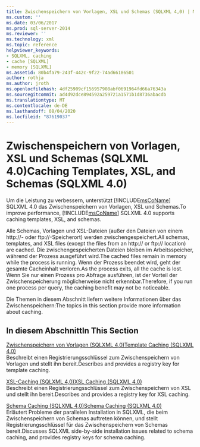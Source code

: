 ```yaml
---
title: Zwischenspeichern von Vorlagen, XSL und Schemas (SQLXML 4,0) | Microsoft-Dokumentation
ms.custom: ''
ms.date: 03/06/2017
ms.prod: sql-server-2014
ms.reviewer: ''
ms.technology: xml
ms.topic: reference
helpviewer_keywords:
- SQLXML, caching
- cache [SQLXML]
- memory [SQLXML]
ms.assetid: 80b4fa79-243f-442c-9f22-74ad66186501
author: rothja
ms.author: jroth
ms.openlocfilehash: 4df25909cf156957908abf0691964fd66a76343a
ms.sourcegitcommit: ad4d92dce894592a259721a1571b1d8736abacdb
ms.translationtype: MT
ms.contentlocale: de-DE
ms.lasthandoff: 08/04/2020
ms.locfileid: "87619037"
---
```

# <a name="caching-templates-xsl-and-schemas-sqlxml-40"></a><span data-ttu-id="62ea9-102">Zwischenspeichern von Vorlagen, XSL und Schemas (SQLXML 4.0)</span><span class="sxs-lookup"><span data-stu-id="62ea9-102">Caching Templates, XSL, and Schemas (SQLXML 4.0)</span></span>
  <span data-ttu-id="62ea9-103">Um die Leistung zu verbessern, unterstützt [!INCLUDE[msCoName](../../../includes/msconame-md.md)] SQLXML 4.0 das Zwischenspeichern von Vorlagen, XSL und Schemas.</span><span class="sxs-lookup"><span data-stu-id="62ea9-103">To improve performance, [!INCLUDE[msCoName](../../../includes/msconame-md.md)] SQLXML 4.0 supports caching templates, XSL, and schemas.</span></span>  
  
 <span data-ttu-id="62ea9-104">Alle Schemas, Vorlagen und XSL-Dateien (außer den Dateien von einem http://- oder ftp://-Speicherort) werden zwischengespeichert.</span><span class="sxs-lookup"><span data-stu-id="62ea9-104">All schemas, templates, and XSL files (except the files from an http:// or ftp:// location) are cached.</span></span> <span data-ttu-id="62ea9-105">Die zwischengespeicherten Dateien bleiben im Arbeitsspeicher, während der Prozess ausgeführt wird.</span><span class="sxs-lookup"><span data-stu-id="62ea9-105">The cached files remain in memory while the process is running.</span></span> <span data-ttu-id="62ea9-106">Wenn der Prozess beendet wird, geht der gesamte Cacheinhalt verloren.</span><span class="sxs-lookup"><span data-stu-id="62ea9-106">As the process exits, all the cache is lost.</span></span> <span data-ttu-id="62ea9-107">Wenn Sie nur einen Prozess pro Abfrage ausführen, ist der Vorteil der Zwischenspeicherung möglicherweise nicht erkennbar.</span><span class="sxs-lookup"><span data-stu-id="62ea9-107">Therefore, if you run one process per query, the caching benefit may not be noticeable.</span></span>  
  
 <span data-ttu-id="62ea9-108">Die Themen in diesem Abschnitt liefern weitere Informationen über das Zwischenspeichern:</span><span class="sxs-lookup"><span data-stu-id="62ea9-108">The topics in this section provide more information about caching.</span></span>  
  
## <a name="in-this-section"></a><span data-ttu-id="62ea9-109">In diesem Abschnitt</span><span class="sxs-lookup"><span data-stu-id="62ea9-109">In This Section</span></span>  
 [<span data-ttu-id="62ea9-110">Zwischenspeichern von Vorlagen &#40;SQLXML 4,0&#41;</span><span class="sxs-lookup"><span data-stu-id="62ea9-110">Template Caching &#40;SQLXML 4.0&#41;</span></span>](template-caching-sqlxml-4-0.md)  
 <span data-ttu-id="62ea9-111">Beschreibt einen Registrierungsschlüssel zum Zwischenspeichern von Vorlagen und stellt ihn bereit.</span><span class="sxs-lookup"><span data-stu-id="62ea9-111">Describes and provides a registry key for template caching.</span></span>  
  
 [<span data-ttu-id="62ea9-112">XSL-Caching &#40;SQLXML 4,0&#41;</span><span class="sxs-lookup"><span data-stu-id="62ea9-112">XSL Caching &#40;SQLXML 4.0&#41;</span></span>](xsl-caching-sqlxml-4-0.md)  
 <span data-ttu-id="62ea9-113">Beschreibt einen Registrierungsschlüssel zum Zwischenspeichern von XSL und stellt ihn bereit.</span><span class="sxs-lookup"><span data-stu-id="62ea9-113">Describes and provides a registry key for XSL caching.</span></span>  
  
 [<span data-ttu-id="62ea9-114">Schema Caching &#40;SQLXML 4,0&#41;</span><span class="sxs-lookup"><span data-stu-id="62ea9-114">Schema Caching &#40;SQLXML 4.0&#41;</span></span>](schema-caching-sqlxml-4-0.md)  
 <span data-ttu-id="62ea9-115">Erläutert Probleme der parallelen Installation in SQLXML, die beim Zwischenspeichern von Schemas auftreten können, und stellt Registrierungsschlüssel für das Zwischenspeichern von Schemas bereit.</span><span class="sxs-lookup"><span data-stu-id="62ea9-115">Discusses SQLXML side-by-side installation issues related to schema caching, and provides registry keys for schema caching.</span></span>  
  
  
